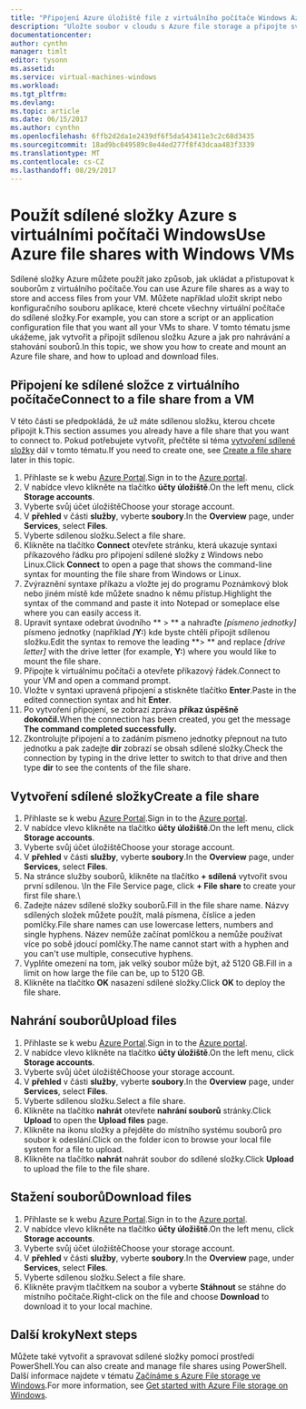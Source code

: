 ```yaml
---
title: "Připojení Azure úložiště file z virtuálního počítače Windows Azure | Microsoft Docs"
description: "Uložte soubor v cloudu s Azure file storage a připojte svou cloudovou sdílenou z Azure virtuálního počítače (VM)."
documentationcenter: 
author: cynthn
manager: timlt
editor: tysonn
ms.assetid: 
ms.service: virtual-machines-windows
ms.workload: 
ms.tgt_pltfrm: 
ms.devlang: 
ms.topic: article
ms.date: 06/15/2017
ms.author: cynthn
ms.openlocfilehash: 6ffb2d2da1e2439df6f5da543411e3c2c68d3435
ms.sourcegitcommit: 18ad9bc049589c8e44ed277f8f43dcaa483f3339
ms.translationtype: MT
ms.contentlocale: cs-CZ
ms.lasthandoff: 08/29/2017
---
```

# <a name="use-azure-file-shares-with-windows-vms"></a><span data-ttu-id="4325b-103">Použít sdílené složky Azure s virtuálními počítači Windows</span><span class="sxs-lookup"><span data-stu-id="4325b-103">Use Azure file shares with Windows VMs</span></span> 

<span data-ttu-id="4325b-104">Sdílené složky Azure můžete použít jako způsob, jak ukládat a přistupovat k souborům z virtuálního počítače.</span><span class="sxs-lookup"><span data-stu-id="4325b-104">You can use Azure file shares as a way to store and access files from your VM.</span></span> <span data-ttu-id="4325b-105">Můžete například uložit skript nebo konfiguračního souboru aplikace, které chcete všechny virtuální počítače do sdílené složky.</span><span class="sxs-lookup"><span data-stu-id="4325b-105">For example, you can store a script or an application configuration file that you want all your VMs to share.</span></span> <span data-ttu-id="4325b-106">V tomto tématu jsme ukážeme, jak vytvořit a připojit sdílenou složku Azure a jak pro nahrávání a stahování souborů.</span><span class="sxs-lookup"><span data-stu-id="4325b-106">In this topic, we show you how to create and mount an Azure file share, and how to upload and download files.</span></span>

## <a name="connect-to-a-file-share-from-a-vm"></a><span data-ttu-id="4325b-107">Připojení ke sdílené složce z virtuálního počítače</span><span class="sxs-lookup"><span data-stu-id="4325b-107">Connect to a file share from a VM</span></span>

<span data-ttu-id="4325b-108">V této části se předpokládá, že už máte sdílenou složku, kterou chcete připojit k.</span><span class="sxs-lookup"><span data-stu-id="4325b-108">This section assumes you already have a file share that you want to connect to.</span></span> <span data-ttu-id="4325b-109">Pokud potřebujete vytvořit, přečtěte si téma [vytvoření sdílené složky](#create-a-file-share) dál v tomto tématu.</span><span class="sxs-lookup"><span data-stu-id="4325b-109">If you need to create one, see [Create a file share](#create-a-file-share) later in this topic.</span></span>

1. <span data-ttu-id="4325b-110">Přihlaste se k webu [Azure Portal](https://portal.azure.com).</span><span class="sxs-lookup"><span data-stu-id="4325b-110">Sign in to the [Azure portal](https://portal.azure.com).</span></span>
2. <span data-ttu-id="4325b-111">V nabídce vlevo klikněte na tlačítko **účty úložiště**.</span><span class="sxs-lookup"><span data-stu-id="4325b-111">On the left menu, click **Storage accounts**.</span></span>
3. <span data-ttu-id="4325b-112">Vyberte svůj účet úložiště</span><span class="sxs-lookup"><span data-stu-id="4325b-112">Choose your storage account.</span></span>
4. <span data-ttu-id="4325b-113">V **přehled** v části **služby**, vyberte **soubory**.</span><span class="sxs-lookup"><span data-stu-id="4325b-113">In the **Overview** page, under **Services**, select **Files**.</span></span>
5. <span data-ttu-id="4325b-114">Vyberte sdílenou složku.</span><span class="sxs-lookup"><span data-stu-id="4325b-114">Select a file share.</span></span>
6. <span data-ttu-id="4325b-115">Klikněte na tlačítko **Connect** otevřete stránku, která ukazuje syntaxi příkazového řádku pro připojení sdílené složky z Windows nebo Linux.</span><span class="sxs-lookup"><span data-stu-id="4325b-115">Click **Connect** to open a page that shows the command-line syntax for mounting the file share from Windows or Linux.</span></span>
7. <span data-ttu-id="4325b-116">Zvýraznění syntaxe příkazu a vložte jej do programu Poznámkový blok nebo jiném místě kde můžete snadno k němu přístup.</span><span class="sxs-lookup"><span data-stu-id="4325b-116">Highlight the syntax of the command and paste it into Notepad or someplace else where you can easily access it.</span></span> 
8. <span data-ttu-id="4325b-117">Upravit syntaxe odebrat úvodního ** > ** a nahraďte *[písmeno jednotky]* písmeno jednotky (například **/Y:**) kde byste chtěli připojit sdílenou složku.</span><span class="sxs-lookup"><span data-stu-id="4325b-117">Edit the syntax to remove the leading **> ** and replace *[drive letter]* with the drive letter (for example, **Y:**) where you would like to mount the file share.</span></span>
8. <span data-ttu-id="4325b-118">Připojte k virtuálnímu počítači a otevřete příkazový řádek.</span><span class="sxs-lookup"><span data-stu-id="4325b-118">Connect to your VM and open a command prompt.</span></span>
9. <span data-ttu-id="4325b-119">Vložte v syntaxi upravená připojení a stiskněte tlačítko **Enter**.</span><span class="sxs-lookup"><span data-stu-id="4325b-119">Paste in the edited connection syntax and hit **Enter**.</span></span>
10. <span data-ttu-id="4325b-120">Po vytvoření připojení, se zobrazí zpráva **příkaz úspěšně dokončil.**</span><span class="sxs-lookup"><span data-stu-id="4325b-120">When the connection has been created, you get the message **The command completed successfully.**</span></span>
11. <span data-ttu-id="4325b-121">Zkontrolujte připojení a to zadáním písmeno jednotky přepnout na tuto jednotku a pak zadejte **dir** zobrazí se obsah sdílené složky.</span><span class="sxs-lookup"><span data-stu-id="4325b-121">Check the connection by typing in the drive letter to switch to that drive and then type **dir** to see the contents of the file share.</span></span>



## <a name="create-a-file-share"></a><span data-ttu-id="4325b-122">Vytvoření sdílené složky</span><span class="sxs-lookup"><span data-stu-id="4325b-122">Create a file share</span></span> 
1. <span data-ttu-id="4325b-123">Přihlaste se k webu [Azure Portal](https://portal.azure.com).</span><span class="sxs-lookup"><span data-stu-id="4325b-123">Sign in to the [Azure portal](https://portal.azure.com).</span></span>
2. <span data-ttu-id="4325b-124">V nabídce vlevo klikněte na tlačítko **účty úložiště**.</span><span class="sxs-lookup"><span data-stu-id="4325b-124">On the left menu, click **Storage accounts**.</span></span>
3. <span data-ttu-id="4325b-125">Vyberte svůj účet úložiště</span><span class="sxs-lookup"><span data-stu-id="4325b-125">Choose your storage account.</span></span>
4. <span data-ttu-id="4325b-126">V **přehled** v části **služby**, vyberte **soubory**.</span><span class="sxs-lookup"><span data-stu-id="4325b-126">In the **Overview** page, under **Services**, select **Files**.</span></span>
5. <span data-ttu-id="4325b-127">Na stránce služby souborů, klikněte na tlačítko **+ sdílená** vytvořit svou první sdílenou. \\</span><span class="sxs-lookup"><span data-stu-id="4325b-127">In the File Service page, click **+ File share** to create your first file share.\\</span></span>
6. <span data-ttu-id="4325b-128">Zadejte název sdílené složky souborů.</span><span class="sxs-lookup"><span data-stu-id="4325b-128">Fill in the file share name.</span></span> <span data-ttu-id="4325b-129">Názvy sdílených složek můžete použít, malá písmena, číslice a jeden pomlčky.</span><span class="sxs-lookup"><span data-stu-id="4325b-129">File share names can use lowercase letters, numbers and single hyphens.</span></span> <span data-ttu-id="4325b-130">Název nemůže začínat pomlčkou a nemůže používat více po sobě jdoucí pomlčky.</span><span class="sxs-lookup"><span data-stu-id="4325b-130">The name cannot start with a hyphen and you can't use multiple, consecutive hyphens.</span></span> 
7. <span data-ttu-id="4325b-131">Vyplňte omezení na tom, jak velký soubor může být, až 5120 GB.</span><span class="sxs-lookup"><span data-stu-id="4325b-131">Fill in a limit on how large the file can be, up to 5120 GB.</span></span>
8. <span data-ttu-id="4325b-132">Klikněte na tlačítko **OK** nasazení sdílené složky.</span><span class="sxs-lookup"><span data-stu-id="4325b-132">Click **OK** to deploy the file share.</span></span>
   
## <a name="upload-files"></a><span data-ttu-id="4325b-133">Nahrání souborů</span><span class="sxs-lookup"><span data-stu-id="4325b-133">Upload files</span></span>
1. <span data-ttu-id="4325b-134">Přihlaste se k webu [Azure Portal](https://portal.azure.com).</span><span class="sxs-lookup"><span data-stu-id="4325b-134">Sign in to the [Azure portal](https://portal.azure.com).</span></span>
2. <span data-ttu-id="4325b-135">V nabídce vlevo klikněte na tlačítko **účty úložiště**.</span><span class="sxs-lookup"><span data-stu-id="4325b-135">On the left menu, click **Storage accounts**.</span></span>
3. <span data-ttu-id="4325b-136">Vyberte svůj účet úložiště</span><span class="sxs-lookup"><span data-stu-id="4325b-136">Choose your storage account.</span></span>
4. <span data-ttu-id="4325b-137">V **přehled** v části **služby**, vyberte **soubory**.</span><span class="sxs-lookup"><span data-stu-id="4325b-137">In the **Overview** page, under **Services**, select **Files**.</span></span>
5. <span data-ttu-id="4325b-138">Vyberte sdílenou složku.</span><span class="sxs-lookup"><span data-stu-id="4325b-138">Select a file share.</span></span>
6. <span data-ttu-id="4325b-139">Klikněte na tlačítko **nahrát** otevřete **nahrání souborů** stránky.</span><span class="sxs-lookup"><span data-stu-id="4325b-139">Click **Upload** to open the **Upload files** page.</span></span>
7. <span data-ttu-id="4325b-140">Klikněte na ikonu složky a přejděte do místního systému souborů pro soubor k odeslání.</span><span class="sxs-lookup"><span data-stu-id="4325b-140">Click on the folder icon to browse your local file system for a file to upload.</span></span>   
8. <span data-ttu-id="4325b-141">Klikněte na tlačítko **nahrát** nahrát soubor do sdílené složky.</span><span class="sxs-lookup"><span data-stu-id="4325b-141">Click **Upload** to upload the file to the file share.</span></span>

## <a name="download-files"></a><span data-ttu-id="4325b-142">Stažení souborů</span><span class="sxs-lookup"><span data-stu-id="4325b-142">Download files</span></span>
1. <span data-ttu-id="4325b-143">Přihlaste se k webu [Azure Portal](https://portal.azure.com).</span><span class="sxs-lookup"><span data-stu-id="4325b-143">Sign in to the [Azure portal](https://portal.azure.com).</span></span>
2. <span data-ttu-id="4325b-144">V nabídce vlevo klikněte na tlačítko **účty úložiště**.</span><span class="sxs-lookup"><span data-stu-id="4325b-144">On the left menu, click **Storage accounts**.</span></span>
3. <span data-ttu-id="4325b-145">Vyberte svůj účet úložiště</span><span class="sxs-lookup"><span data-stu-id="4325b-145">Choose your storage account.</span></span>
4. <span data-ttu-id="4325b-146">V **přehled** v části **služby**, vyberte **soubory**.</span><span class="sxs-lookup"><span data-stu-id="4325b-146">In the **Overview** page, under **Services**, select **Files**.</span></span>
5. <span data-ttu-id="4325b-147">Vyberte sdílenou složku.</span><span class="sxs-lookup"><span data-stu-id="4325b-147">Select a file share.</span></span>
6. <span data-ttu-id="4325b-148">Klikněte pravým tlačítkem na soubor a vyberte **Stáhnout** se stáhne do místního počítače.</span><span class="sxs-lookup"><span data-stu-id="4325b-148">Right-click on the file and choose **Download** to download it to your local machine.</span></span>
   

## <a name="next-steps"></a><span data-ttu-id="4325b-149">Další kroky</span><span class="sxs-lookup"><span data-stu-id="4325b-149">Next steps</span></span>

<span data-ttu-id="4325b-150">Můžete také vytvořit a spravovat sdílené složky pomocí prostředí PowerShell.</span><span class="sxs-lookup"><span data-stu-id="4325b-150">You can also create and manage file shares using PowerShell.</span></span> <span data-ttu-id="4325b-151">Další informace najdete v tématu [Začínáme s Azure File storage ve Windows](../../storage/files/storage-dotnet-how-to-use-files.md).</span><span class="sxs-lookup"><span data-stu-id="4325b-151">For more information, see [Get started with Azure File storage on Windows](../../storage/files/storage-dotnet-how-to-use-files.md).</span></span>
